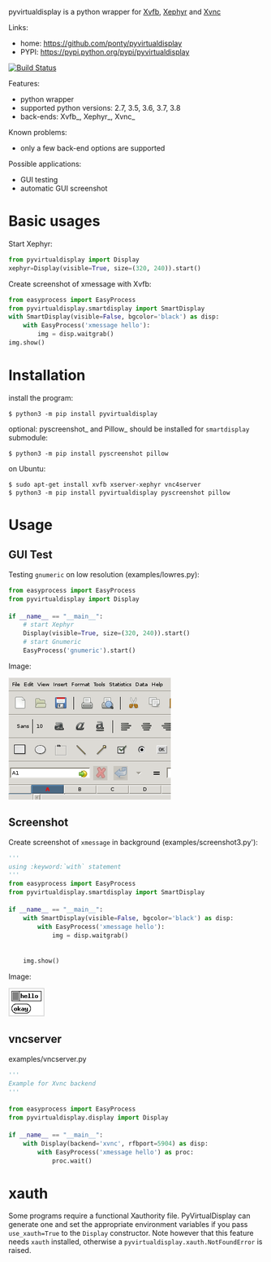 pyvirtualdisplay is a python wrapper for [Xvfb][1], [Xephyr][2] and [Xvnc][3]

Links:
 * home: https://github.com/ponty/pyvirtualdisplay
 * PYPI: https://pypi.python.org/pypi/pyvirtualdisplay

[![Build Status](https://travis-ci.org/ponty/pyvirtualdisplay.svg?branch=master)](https://travis-ci.org/ponty/pyvirtualdisplay)

Features:
 - python wrapper
 - supported python versions: 2.7, 3.5, 3.6, 3.7, 3.8
 - back-ends: Xvfb_, Xephyr_, Xvnc_

Known problems:
 - only a few back-end options are supported

Possible applications:
 * GUI testing
 * automatic GUI screenshot

Basic usages
============

Start Xephyr:

```python
from pyvirtualdisplay import Display
xephyr=Display(visible=True, size=(320, 240)).start()
```

Create screenshot of xmessage with Xvfb:

```python
from easyprocess import EasyProcess
from pyvirtualdisplay.smartdisplay import SmartDisplay
with SmartDisplay(visible=False, bgcolor='black') as disp:
    with EasyProcess('xmessage hello'):
        img = disp.waitgrab()
img.show()
```

Installation
============

install the program:

```console
$ python3 -m pip install pyvirtualdisplay
```

optional: pyscreenshot_ and Pillow_ should be installed for ``smartdisplay`` submodule:

```console
$ python3 -m pip install pyscreenshot pillow
```

on Ubuntu:

```console
$ sudo apt-get install xvfb xserver-xephyr vnc4server
$ python3 -m pip install pyvirtualdisplay pyscreenshot pillow
```

Usage
=====

GUI Test
--------

Testing ``gnumeric`` on low resolution (examples/lowres.py):
```python
from easyprocess import EasyProcess
from pyvirtualdisplay import Display

if __name__ == "__main__":
    # start Xephyr
    Display(visible=True, size=(320, 240)).start()
    # start Gnumeric
    EasyProcess('gnumeric').start()
```

Image:

![](/_img/lowres.png)

Screenshot
----------

Create screenshot of ``xmessage`` in background (examples/screenshot3.py'):
```python
'''
using :keyword:`with` statement
'''
from easyprocess import EasyProcess
from pyvirtualdisplay.smartdisplay import SmartDisplay

if __name__ == "__main__":
    with SmartDisplay(visible=False, bgcolor='black') as disp:
        with EasyProcess('xmessage hello'):
            img = disp.waitgrab()


    img.show()
```


Image:

![](/_img/screenshot3.png)

vncserver
---------

examples/vncserver.py

```python
'''
Example for Xvnc backend
'''

from easyprocess import EasyProcess
from pyvirtualdisplay.display import Display

if __name__ == "__main__":
    with Display(backend='xvnc', rfbport=5904) as disp:
        with EasyProcess('xmessage hello') as proc:
            proc.wait()
```

xauth
=====

Some programs require a functional Xauthority file. PyVirtualDisplay can
generate one and set the appropriate environment variables if you pass
``use_xauth=True`` to the ``Display`` constructor. Note however that this
feature needs ``xauth`` installed, otherwise a
``pyvirtualdisplay.xauth.NotFoundError`` is raised.


[1]: http://en.wikipedia.org/wiki/Xvfb
[2]: http://en.wikipedia.org/wiki/Xephyr
[3]: http://www.hep.phy.cam.ac.uk/vnc_docs/xvnc.html
[4]: https://github.com/ponty/pyscreenshot
[5]: https://pillow.readthedocs.io


